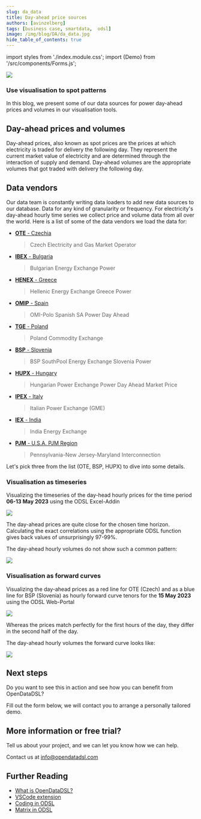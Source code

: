 ```yaml
---
slug: da_data
title: Day-ahead price sources
authors: [avinzelberg]
tags: [business case, smartdata,  odsl]
image: /img/blog/DA/da_data.jpg
hide_table_of_contents: true
---
```

import styles from './index.module.css';
import {Demo} from '/src/components/Forms.js';

<div className="row">
  <div className="col-md">
    <img src="/img/blog/DA/da_data.jpg"/>
  </div>
  <div className="col-md">
  <h3>Use visualisation to spot patterns</h3>  
    In this blog, we present some of our data sources for power day-ahead prices and volumes in our visualisation tools.
  </div>
</div>

<!--truncate-->

## Day-ahead prices and volumes

Day-ahead prices, also known as spot prices are the prices at which electricity is traded for delivery the following day. They represent the current market value of electricity and are determined through the interaction of supply and demand. Day-ahead volumes are the appropriate volumes that got traded with delivery the following day.

## Data vendors

Our data team is constantly writing data loaders to add new data sources to our database. Data for any kind of granularity or frequency.
For electricity's day-ahead hourly time series we collect price and volume data from all over the world. Here is a list of some of the data vendors we load the data for:


* [**OTE** - Czechia](https://doc.opendatadsl.com/docs/company/OTE)
  > Czech Electricity and Gas Market Operator
* [**IBEX** - Bulgaria](https://doc.opendatadsl.com/docs/company/IBEX)
  > Bulgarian Energy Exchange Power
* [**HENEX** - Greece](https://doc.opendatadsl.com/docs/company/HENEX)
  > Hellenic Energy Exchange Greece Power
* [**OMIP** - Spain](https://doc.opendatadsl.com/docs/company/OMIP)
  > OMI-Polo Spanish SA Power Day Ahead
* [**TGE** - Poland](https://doc.opendatadsl.com/docs/company/TGE)
  > Poland Commodity Exchange
* [**BSP** - Slovenia](https://doc.opendatadsl.com/docs/data/catalog)
  > BSP SouthPool Energy Exchange Slovenia Power
* [**HUPX** - Hungary](https://doc.opendatadsl.com/docs/company/HUPX)
  > Hungarian Power Exchange Power Day Ahead Market Price
* [**IPEX** - Italy](https://doc.opendatadsl.com/docs/company/GME)
  > Italian Power Exchange (GME)
* [**IEX** - India](https://doc.opendatadsl.com/docs/company/IEX)
  > India Energy Exchange
* [**PJM** - U.S.A. PJM Region](https://doc.opendatadsl.com/docs/company/PJM)
  > Pennsylvania-New Jersey-Maryland Interconnection

Let's pick three from the list (OTE, BSP, HUPX) to dive into some details.

### Visualisation as timeseries
Visualizing the timeseries of the day-head hourly prices for the time period **06-13 May 2023** using the ODSL Excel-Addin

<img className={styles.product_screenshot} src="/img/blog/DA/DAPrices.png" />

The day-ahead prices are quite close for the chosen time horizon. Calculating the exact correlations using the appropriate ODSL function gives back values of unsurprisingly 97-99%.

The day-ahead hourly volumes do not show such a common pattern:

<img className={styles.product_screenshot} src="/img/blog/DA/Volumes.png" />


### Visualisation as forward curves

Visualizing the day-ahead prices as a red line for OTE (Czech) and as a blue line for BSP (Slovenia) as hourly forward curve tenors for the **15 May 2023** using the ODSL Web-Portal

<img className={styles.product_screenshot} src="/img/blog/DA/Curve.PNG" />

Whereas the prices match perfectly for the first hours of the day, they differ in the second half of the day.

The day-ahead hourly volumes the forward curve looks like:

<img className={styles.product_screenshot} src="/img/blog/DA/Volume.PNG" />





## Next steps
Do you want to see this in action and see how you can benefit from OpenDataDSL?

Fill out the form below, we will contact you to arrange a personally tailored demo.

<Demo />


## More information or free trial?
Tell us about your project, and we can let you know how we can help.

Contact us at [info@opendatadsl.com](mailto:info@opendatadsl.com)

## Further Reading
* [What is OpenDataDSL?](https://doc.opendatadsl.com/docs/product/intro)
* [VSCode extension](https://doc.opendatadsl.com/docs/user/vscode)
* [Coding in ODSL](https://doc.opendatadsl.com/docs/odsl)
* [Matrix in ODSL](https://doc.opendatadsl.com/docs/odsl/variable/matrix)